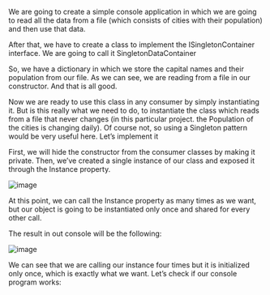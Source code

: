 We are going to create a simple console application in which we are going to read all the data from a file (which consists of cities with their population) and then use that data.

After that, we have to create a class to implement the ISingletonContainer interface. We are going to call it SingletonDataContainer

So, we have a dictionary in which we store the capital names and their population from our file. As we can see, we are reading from a file in our constructor. And that is all good.

Now we are ready to use this class in any consumer by simply instantiating it. But is this really what we need to do, to instantiate the class which reads from a file that never changes (in this particular project. the Population of the cities is changing daily). Of course not, so using a Singleton pattern would be very useful here. Let’s implement it

First, we will hide the constructor from the consumer classes by making it private. Then, we’ve created a single instance of our class and exposed it through the Instance property.

![image](https://user-images.githubusercontent.com/45227327/229227539-47b562f7-c47b-4067-a57d-07d746554cb4.png)

At this point, we can call the Instance property as many times as we want, but our object is going to be instantiated only once and shared for every other call. 

The result in out console will be the following:

![image](https://user-images.githubusercontent.com/45227327/229228015-16d017cf-576c-4f57-a4a8-846d6b7913d4.png)

We can see that we are calling our instance four times but it is initialized only once, which is exactly what we want.
Let’s check if our console program works:

